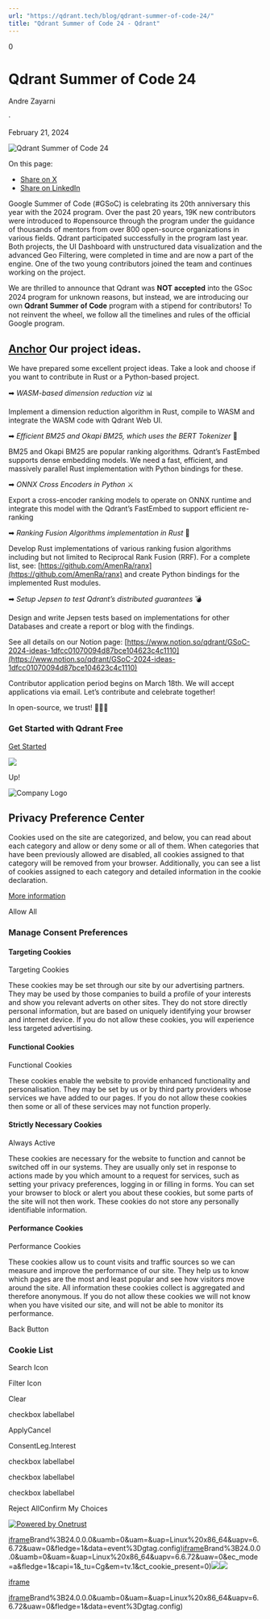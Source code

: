 ```yaml
---
url: "https://qdrant.tech/blog/qdrant-summer-of-code-24/"
title: "Qdrant Summer of Code 24 - Qdrant"
---
```


0

# Qdrant Summer of Code 24

Andre Zayarni

·

February 21, 2024

![Qdrant Summer of Code 24](https://qdrant.tech/blog/qdrant-summer-of-code-24/preview/title.jpg)

On this page:

- [Share on X](https://twitter.com/intent/tweet?url=https%3A%2F%2Fqdrant.tech%2Fblog%2Fqdrant-summer-of-code-24%2F&text=Qdrant%20Summer%20of%20Code%2024 "x")
- [Share on LinkedIn](https://www.linkedin.com/sharing/share-offsite/?url=https%3A%2F%2Fqdrant.tech%2Fblog%2Fqdrant-summer-of-code-24%2F "LinkedIn")

Google Summer of Code (#GSoC) is celebrating its 20th anniversary this year with the 2024 program. Over the past 20 years, 19K new contributors were introduced to #opensource through the program under the guidance of thousands of mentors from over 800 open-source organizations in various fields. Qdrant participated successfully in the program last year. Both projects, the UI Dashboard with unstructured data visualization and the advanced Geo Filtering, were completed in time and are now a part of the engine. One of the two young contributors joined the team and continues working on the project.

We are thrilled to announce that Qdrant was 𝐍𝐎𝐓 𝐚𝐜𝐜𝐞𝐩𝐭𝐞𝐝 into the GSoc 2024 program for unknown reasons, but instead, we are introducing our own 𝐐𝐝𝐫𝐚𝐧𝐭 𝐒𝐮𝐦𝐦𝐞𝐫 𝐨𝐟 𝐂𝐨𝐝𝐞 program with a stipend for contributors! To not reinvent the wheel, we follow all the timelines and rules of the official Google program.

## [Anchor](https://qdrant.tech/blog/qdrant-summer-of-code-24/\#our-project-ideas) Our project ideas.

We have prepared some excellent project ideas. Take a look and choose if you want to contribute in Rust or a Python-based project.

➡ _WASM-based dimension reduction viz_ 📊

Implement a dimension reduction algorithm in Rust, compile to WASM and integrate the WASM code with Qdrant Web UI.

➡ _Efficient BM25 and Okapi BM25, which uses the BERT Tokenizer_ 🥇

BM25 and Okapi BM25 are popular ranking algorithms. Qdrant’s FastEmbed supports dense embedding models. We need a fast, efficient, and massively parallel Rust implementation with Python bindings for these.

➡ _ONNX Cross Encoders in Python_ ⚔️

Export a cross-encoder ranking models to operate on ONNX runtime and integrate this model with the Qdrant’s FastEmbed to support efficient re-ranking

➡ _Ranking Fusion Algorithms implementation in Rust_ 🧪

Develop Rust implementations of various ranking fusion algorithms including but not limited to Reciprocal Rank Fusion (RRF). For a complete list, see: [https://github.com/AmenRa/ranx](https://github.com/AmenRa/ranx)
and create Python bindings for the implemented Rust modules.

➡ _Setup Jepsen to test Qdrant’s distributed guarantees_ 💣

Design and write Jepsen tests based on implementations for other Databases and create a report or blog with the findings.

See all details on our Notion page: [https://www.notion.so/qdrant/GSoC-2024-ideas-1dfcc01070094d87bce104623c4c1110](https://www.notion.so/qdrant/GSoC-2024-ideas-1dfcc01070094d87bce104623c4c1110)

Contributor application period begins on March 18th. We will accept applications via email. Let’s contribute and celebrate together!

In open-source, we trust! 🦀🤘🚀

### Get Started with Qdrant Free

[Get Started](https://cloud.qdrant.io/signup?ajs_anonymous_id=228475c0-948f-4769-bc8e-5a62c0ff980e)

![](https://qdrant.tech/img/rocket.svg)

Up!

![Company Logo](https://cdn.cookielaw.org/logos/static/ot_company_logo.png)

## Privacy Preference Center

Cookies used on the site are categorized, and below, you can read about each category and allow or deny some or all of them. When categories that have been previously allowed are disabled, all cookies assigned to that category will be removed from your browser.
Additionally, you can see a list of cookies assigned to each category and detailed information in the cookie declaration.


[More information](https://qdrant.tech/legal/privacy-policy/#cookies-and-web-beacons)

Allow All

### Manage Consent Preferences

#### Targeting Cookies

Targeting Cookies

These cookies may be set through our site by our advertising partners. They may be used by those companies to build a profile of your interests and show you relevant adverts on other sites. They do not store directly personal information, but are based on uniquely identifying your browser and internet device. If you do not allow these cookies, you will experience less targeted advertising.

#### Functional Cookies

Functional Cookies

These cookies enable the website to provide enhanced functionality and personalisation. They may be set by us or by third party providers whose services we have added to our pages. If you do not allow these cookies then some or all of these services may not function properly.

#### Strictly Necessary Cookies

Always Active

These cookies are necessary for the website to function and cannot be switched off in our systems. They are usually only set in response to actions made by you which amount to a request for services, such as setting your privacy preferences, logging in or filling in forms. You can set your browser to block or alert you about these cookies, but some parts of the site will not then work. These cookies do not store any personally identifiable information.

#### Performance Cookies

Performance Cookies

These cookies allow us to count visits and traffic sources so we can measure and improve the performance of our site. They help us to know which pages are the most and least popular and see how visitors move around the site. All information these cookies collect is aggregated and therefore anonymous. If you do not allow these cookies we will not know when you have visited our site, and will not be able to monitor its performance.

Back Button

### Cookie List

Search Icon

Filter Icon

Clear

checkbox labellabel

ApplyCancel

ConsentLeg.Interest

checkbox labellabel

checkbox labellabel

checkbox labellabel

Reject AllConfirm My Choices

[![Powered by Onetrust](https://cdn.cookielaw.org/logos/static/powered_by_logo.svg)](https://www.onetrust.com/products/cookie-consent/)

[iframe](https://td.doubleclick.net/td/rul/10862264272?random=1748574735323&cv=11&fst=1748574735323&fmt=3&bg=ffffff&guid=ON&async=1&gtm=45be55s2h1v9117590405z8898302740za200zb898302740&gcd=13l3l3l3l1l1&dma=0&tag_exp=101509157~103116026~103130498~103130500~103200004~103233427~103252644~103252646~103351869~103351871~104481633~104481635~104559073~104559075&ptag_exp=101509157~103116026~103130498~103130500~103200004~103233427~103252644~103252646~103351869~103351871~104481633~104481635~104559073~104559075&u_w=1280&u_h=1024&url=https%3A%2F%2Fqdrant.tech%2Fblog%2Fqdrant-summer-of-code-24%2F&hn=www.googleadservices.com&frm=0&tiba=Qdrant%20Summer%20of%20Code%2024%20-%20Qdrant&npa=0&pscdl=noapi&auid=182452992.1748574735&uaa=x86&uab=64&uafvl=Google%2520Chrome%3B137.0.7151.55%7CChromium%3B137.0.7151.55%7CNot%252FA)Brand%3B24.0.0.0&uamb=0&uam=&uap=Linux%20x86_64&uapv=6.6.72&uaw=0&fledge=1&data=event%3Dgtag.config)[iframe](https://td.doubleclick.net/td/rul/10862264272?random=1748574735300&cv=11&fst=1748574735300&fmt=3&bg=ffffff&guid=ON&async=1&gcl_ctr=1&gtm=45be55s2h1v9117590405z8898302740za200zb898302740&gcd=13l3l3l3l1l1&dma=0&tag_exp=101509157~103116026~103130498~103130500~103200004~103233427~103252644~103252646~103351869~103351871~104481633~104481635~104559073~104559075&ptag_exp=101509157~103116026~103130498~103130500~103200004~103233427~103252644~103252646~103351869~103351871~104481633~104481635~104559073~104559075&u_w=1280&u_h=1024&url=https%3A%2F%2Fqdrant.tech%2Fblog%2Fqdrant-summer-of-code-24%2F&label=_FJrCMev-7EDEND_w7so&hn=www.googleadservices.com&frm=0&tiba=Qdrant%20Summer%20of%20Code%2024%20-%20Qdrant&value=0&bttype=purchase&npa=0&pscdl=noapi&auid=182452992.1748574735&uaa=x86&uab=64&uafvl=Google%2520Chrome%3B137.0.7151.55%7CChromium%3B137.0.7151.55%7CNot%252FA)Brand%3B24.0.0.0&uamb=0&uam=&uap=Linux%20x86_64&uapv=6.6.72&uaw=0&ec_mode=a&fledge=1&capi=1&_tu=Cg&em=tv.1&ct_cookie_present=0)![](https://t.co/1/i/adsct?bci=4&dv=America%2FAdak%26en-US%2Cen%26Google%20Inc.%26Linux%20x86_64%26255%261280%261024%264%2624%261280%261024%260%26na&eci=3&event=%7B%7D&event_id=2872f78d-b100-44db-a207-a53b6f590e2e&integration=advertiser&p_id=Twitter&p_user_id=0&pl_id=e3850619-2dd5-4ad8-b916-660ffd4604b2&tw_document_href=https%3A%2F%2Fqdrant.tech%2Fblog%2Fqdrant-summer-of-code-24%2F&tw_iframe_status=0&txn_id=o81g6&type=javascript&version=2.3.33)![](https://analytics.twitter.com/1/i/adsct?bci=4&dv=America%2FAdak%26en-US%2Cen%26Google%20Inc.%26Linux%20x86_64%26255%261280%261024%264%2624%261280%261024%260%26na&eci=3&event=%7B%7D&event_id=2872f78d-b100-44db-a207-a53b6f590e2e&integration=advertiser&p_id=Twitter&p_user_id=0&pl_id=e3850619-2dd5-4ad8-b916-660ffd4604b2&tw_document_href=https%3A%2F%2Fqdrant.tech%2Fblog%2Fqdrant-summer-of-code-24%2F&tw_iframe_status=0&txn_id=o81g6&type=javascript&version=2.3.33)

[iframe](https://139603372.hs-sites-eu1.com/hs-web-interactive-139603372-237919561943?utk=c591b9ae8320105aba10042ffc0478c1&enableResponsiveStyles=true)

[iframe](https://td.doubleclick.net/td/rul/10862264272?random=1748574736352&cv=11&fst=1748574736352&fmt=3&bg=ffffff&guid=ON&async=1&gtm=45be55s2h1v9117590405za200zb898302740&gcd=13l3l3l3l1l1&dma=0&tag_exp=101509157~103116026~103130498~103130500~103200004~103233427~103252644~103252646~103351869~103351871~104481633~104481635~104559073~104559075&ptag_exp=101509157~103116026~103130498~103130500~103200004~103233427~103252644~103252646~103351869~103351871~104481633~104481635~104559073~104559075&u_w=1280&u_h=1024&url=https%3A%2F%2Fqdrant.tech%2Fblog%2Fqdrant-summer-of-code-24%2F&hn=www.googleadservices.com&frm=0&tiba=Qdrant%20Summer%20of%20Code%2024%20-%20Qdrant&did=dZTQ1Zm&gdid=dZTQ1Zm&npa=0&pscdl=noapi&auid=182452992.1748574735&uaa=x86&uab=64&uafvl=Google%2520Chrome%3B137.0.7151.55%7CChromium%3B137.0.7151.55%7CNot%252FA)Brand%3B24.0.0.0&uamb=0&uam=&uap=Linux%20x86_64&uapv=6.6.72&uaw=0&fledge=1&data=event%3Dgtag.config)